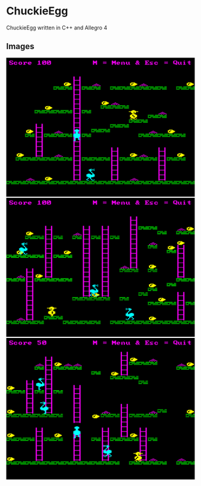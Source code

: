 # ChuckieEgg
ChuckieEgg written in C++ and Allegro 4

## Images
![alt tag](https://raw.githubusercontent.com/VictorLeach96/ChuckieEgg/master/Image_1.png)
![alt tag](https://raw.githubusercontent.com/VictorLeach96/ChuckieEgg/master/Image_2.png)
![alt tag](https://raw.githubusercontent.com/VictorLeach96/ChuckieEgg/master/Image_3.png)
